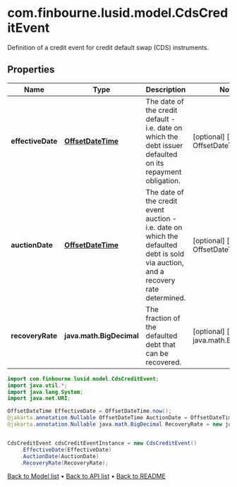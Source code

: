 # com.finbourne.lusid.model.CdsCreditEvent
Definition of a credit event for credit default swap (CDS) instruments.

## Properties

Name | Type | Description | Notes
------------ | ------------- | ------------- | -------------
**effectiveDate** | [**OffsetDateTime**](OffsetDateTime.md) | The date of the credit default - i.e. date on which the debt issuer defaulted on its repayment obligation. | [optional] [default to OffsetDateTime]
**auctionDate** | [**OffsetDateTime**](OffsetDateTime.md) | The date of the credit event auction - i.e. date on which the defaulted debt is sold via auction, and a recovery rate determined. | [optional] [default to OffsetDateTime]
**recoveryRate** | **java.math.BigDecimal** | The fraction of the defaulted debt that can be recovered. | [optional] [default to java.math.BigDecimal]

```java
import com.finbourne.lusid.model.CdsCreditEvent;
import java.util.*;
import java.lang.System;
import java.net.URI;

OffsetDateTime EffectiveDate = OffsetDateTime.now();
@jakarta.annotation.Nullable OffsetDateTime AuctionDate = OffsetDateTime.now();
@jakarta.annotation.Nullable java.math.BigDecimal RecoveryRate = new java.math.BigDecimal("100.00");


CdsCreditEvent cdsCreditEventInstance = new CdsCreditEvent()
    .EffectiveDate(EffectiveDate)
    .AuctionDate(AuctionDate)
    .RecoveryRate(RecoveryRate);
```


[Back to Model list](../README.md#documentation-for-models) &#8226; [Back to API list](../README.md#documentation-for-api-endpoints) &#8226; [Back to README](../README.md)

